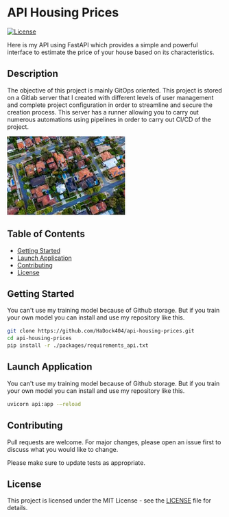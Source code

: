 # API Housing Prices

[![License](https://img.shields.io/badge/license-MIT-blue.svg)](LICENSE)

Here is my API using FastAPI which provides a simple and powerful interface to estimate the price of your house based on its characteristics.   

## Description  

The objective of this project is mainly GitOps oriented. This project is stored on a Gitlab server that I created with different levels of user management and complete project configuration in order to streamline and secure the creation process. This server has a runner allowing you to carry out numerous automations using pipelines in order to carry out CI/CD of the project.  

![Example](./documentation/image1.jpeg)

## Table of Contents

- [Getting Started](#Getting-Started)
- [Launch Application](#Launch-Application)
- [Contributing](#Contributing)
- [License](#License)  

## Getting Started  

You can't use my training model because of Github storage. But if you train your own model you can install and use my repository like this.  

```bash
git clone https://github.com/HaDock404/api-housing-prices.git
cd api-housing-prices
pip install -r ./packages/requirements_api.txt
```  

## Launch Application  

You can't use my training model because of Github storage. But if you train your own model you can install and use my repository like this.  

```bash
uvicorn api:app -—reload
```  

## Contributing

Pull requests are welcome. For major changes, please open an issue first
to discuss what you would like to change.

Please make sure to update tests as appropriate.

## License  

This project is licensed under the MIT License - see the [LICENSE](./LICENSE) file for details.